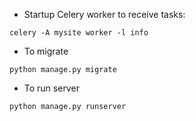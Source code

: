 -  Startup Celery worker to receive tasks:

`celery -A mysite worker -l info`

- To migrate

`python manage.py migrate`

- To run server

`python manage.py runserver`
